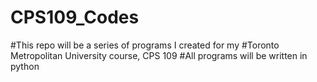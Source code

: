 # CPS109_Codes

#This repo will be a series of programs I created for my 
#Toronto Metropolitan University course, CPS 109
#All programs will be written in python
